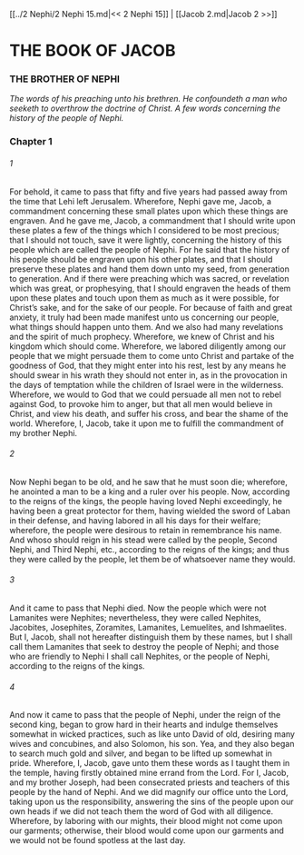 [[../2 Nephi/2 Nephi 15.md|<< 2 Nephi 15]]  |  [[Jacob 2.md|Jacob 2 >>]]

# THE BOOK OF JACOB
### THE BROTHER OF NEPHI

*The words of his preaching unto his brethren. He confoundeth a man who seeketh to overthrow the doctrine of Christ.  A few words concerning the history of the people of Nephi.*

### Chapter 1
###### 1
For behold, it came to pass that fifty and five years had passed away from the time that Lehi left Jerusalem. Wherefore, Nephi gave me, Jacob, a commandment concerning these small plates upon which these things are engraven. And he gave me, Jacob, a commandment that I should write upon these plates a few of the things which I considered to be most precious; that I should not touch, save it were lightly, concerning the history of this people which are called the people of Nephi. For he said that the history of his people should be engraven upon his other plates, and that I should preserve these plates and hand them down unto my seed, from generation to generation. And if there were preaching which was sacred, or revelation which was great, or prophesying, that I should engraven the heads of them upon these plates and touch upon them as much as it were possible, for Christ’s sake, and for the sake of our people. For because of faith and great anxiety, it truly had been made manifest unto us concerning our people, what things should happen unto them. And we also had many revelations and the spirit of much prophecy. Wherefore, we knew of Christ and his kingdom which should come. Wherefore, we labored diligently among our people that we might persuade them to come unto Christ and partake of the goodness of God, that they might enter into his rest, lest by any means he should swear in his wrath they should not enter in, as in the provocation in the days of temptation while the children of Israel were in the wilderness. Wherefore, we would to God that we could persuade all men not to rebel against God, to provoke him to anger, but that all men would believe in Christ, and view his death, and suffer his cross, and bear the shame of the world. Wherefore, I, Jacob, take it upon me to fulfill the commandment of my brother Nephi.

###### 2
Now Nephi began to be old, and he saw that he must soon die; wherefore, he anointed a man to be a king and a ruler over his people. Now, according to the reigns of the kings, the people having loved Nephi exceedingly, he having been a great protector for them, having wielded the sword of Laban in their defense, and having labored in all his days for their welfare; wherefore, the people were desirous to retain in remembrance his name. And whoso should reign in his stead were called by the people, Second Nephi, and Third Nephi, etc., according to the reigns of the kings; and thus they were called by the people, let them be of whatsoever name they would.

###### 3
And it came to pass that Nephi died. Now the people which were not Lamanites were Nephites; nevertheless, they were called Nephites, Jacobites, Josephites, Zoramites, Lamanites, Lemuelites, and Ishmaelites. But I, Jacob, shall not hereafter distinguish them by these names, but I shall call them Lamanites that seek to destroy the people of Nephi; and those who are friendly to Nephi I shall call Nephites, or the people of Nephi, according to the reigns of the kings.

###### 4
And now it came to pass that the people of Nephi, under the reign of the second king, began to grow hard in their hearts and indulge themselves somewhat in wicked practices, such as like unto David of old, desiring many wives and concubines, and also Solomon, his son. Yea, and they also began to search much gold and silver, and began to be lifted up somewhat in pride. Wherefore, I, Jacob, gave unto them these words as I taught them in the temple, having firstly obtained mine errand from the Lord. For I, Jacob, and my brother Joseph, had been consecrated priests and teachers of this people by the hand of Nephi. And we did magnify our office unto the Lord, taking upon us the responsibility, answering the sins of the people upon our own heads if we did not teach them the word of God with all diligence. Wherefore, by laboring with our mights, their blood might not come upon our garments; otherwise, their blood would come upon our garments and we would not be found spotless at the last day.